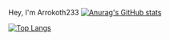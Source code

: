 Hey, I'm Arrokoth233
[![Anurag's GitHub stats](https://github-readme-stats.vercel.app/api?username=Arrokoth486958&count_private=true&theme=tokyonight)](https://github.com/anuraghazra/github-readme-stats)

[![Top Langs](https://github-readme-stats.vercel.app/api/top-langs/?username=Arrokoth486958&layout=compact)](https://github.com/anuraghazra/github-readme-stats)
